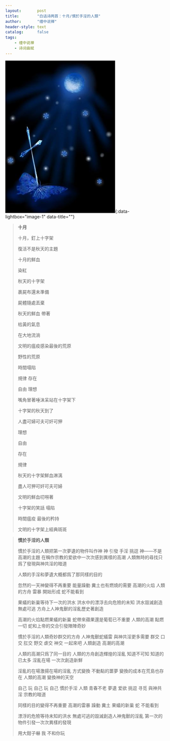 ```yaml
---
layout:       post
title:        "白话诗两首：十月/慣於手淫的人類"
author:       "缠中说禅"
header-style: text
catalog:      false
tags:
    - 缠中说禅
    - 诗词曲赋
---
```


[![](/img/czsc/20060813-0276.jpg)](/img/czsc/20060813-0276.jpg){:data-lightbox="image-1" data-title=""}



> **十月**
>
> 
>
> 十月，釘上十字架
>
> 復活不是秋天的主題
>
> 
>
> 十月的鮮血
>
> 染紅
>
> 秋天的十字架
>
> 裹屍布還未準備
>
> 屍體隨處丟棄
>
> 
>
> 秋天的鮮血 帶著
>
> 枯黃的氣息
>
> 在大地流淌
>
> 文明的瘟疫感染最後的荒原
>
> 
>
> 野性的荒原
>
> 時間塌陷
>
> 規律  存在
>
> 自由  理想
>
> 嘴角冒著唾沫呆站在十字架下
>
> 
>
> 十字架的秋天到了
>
> 人盡可婦可夫可奸可狎
>
> 理想
>
> 自由
>
> 存在
>
> 規律
>
> 
>
> 秋天的十字架鮮血淋漓
>
> 盡人可狎可奸可夫可婦
>
> 文明的鮮血叨嘮著
>
> 十字架的笑話  塌陷
>
> 
>
> 時間瘟疫  最後的矜持
>
> 文明的十字架上經典斑斑  



> **慣於手淫的人類**
>
> 
>
> 慣於手淫的人類把第一次夢遺的物件叫作神
> 神 引發 手淫 挑逗 神——不是高潮的主題
> 在稱作宗教的爱欲中一次次感到異樣的高潮
> 人類無時的尋找只爲了發現與神共淫的暗道
>
> 
>
> 人類的手淫和夢遺大概都爲了那同樣的目的
>
> 
>
> 忽然的一天神變得不再重要
> 能量躁動  糞土也有燃燒的需要
> 高潮的火焰  人類的方舟
> 雷暴  開始形成 
> 蛇不能看到
>
> 
>
> 果蟻的新巢等待下一次的洪水
> 洪水中的漂浮去向危險的未知
> 洪水毀滅創造  無處可逃
> 方舟上人神鬼獸的淫亂歷史著創造
>
> 
>
> 高潮的火焰點燃果蟻的新巢
> 蛇帶來蘋果還是葡萄已不重要
> 人類的高潮  點燃  一切
> 蛇和上帝的交合引發陣陣奇妙
>
> 
>
> 慣於手淫的人類奇妙群交的方舟
> 人神鬼獸蛇蟻雷 與神共淫更多需要
> 群交 口交 肛交 野交 虐交 神交
> 一起來吧  人類創造  高潮的高潮
>
> 
>
> 人類的高潮只爲了同一目的
> 人類的方舟創造輝煌的淫亂
> 知道不可知  知道的已太多
> 淫亂在場  一次次創造新鮮
>
> 
>
> 淫亂的在場激揚在場的淫亂
> 方式變換  不動點的噩夢
> 變換的成本在荒島也存在
> 人類的高潮  變換神的天空
>
> 
>
> 自己  玩 
> 自己  玩  自己
> 慣於手淫  人類  青春不老
> 夢遺  爱欲 
> 挑逗  寻觅
> 與神共淫  宗教的暗道
>
> 
>
> 同樣的目的變得不再重要
> 高潮的雷暴 躁動 糞土 
> 果蟻的新巢 蛇 不能看到
>
> 
>
> 漂浮的危險等待未知的洪水
> 無處可逃的毀滅創造人神鬼獸的淫亂
> 第一次的物件引發一次次異樣的發現
>
> 
>
> 用大鉗子嚇 我 不和你玩

